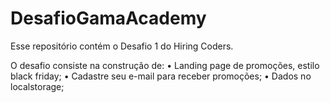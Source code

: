 # DesafioGamaAcademy
Esse repositório contém o Desafio 1 do Hiring Coders.  

O desafio consiste na construção de: 
• Landing page de promoções, estilo black friday; 
• Cadastre seu e-mail para receber promoções; 
• Dados no localstorage;

